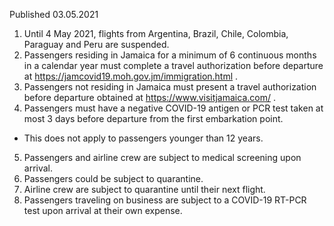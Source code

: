 Published 03.05.2021
1. Until 4 May 2021, flights from Argentina, Brazil, Chile, Colombia, Paraguay and Peru are suspended.
2. Passengers residing in Jamaica for a minimum of 6 continuous months in a calendar year must complete a travel authorization before departure at <a href="https://jamcovid19.moh.gov.jm/immigration.html">https://jamcovid19.moh.gov.jm/immigration.html</a> .
3. Passengers not residing in Jamaica must present a travel authorization before departure obtained at <a href="https://www.visitjamaica.com/">https://www.visitjamaica.com/</a> .
4. Passengers must have a negative COVID-19 antigen or PCR test taken at most 3 days before departure from the first embarkation point.
- This does not apply to passengers younger than 12 years.
5. Passengers and airline crew are subject to medical screening upon arrival.
6. Passengers could be subject to quarantine.
7. Airline crew are subject to quarantine until their next flight.
8. Passengers traveling on business are subject to a COVID-19 RT-PCR test upon arrival at their own expense.

